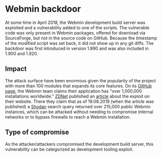 # Webmin backdoor

At some time in April 2018, the Webmin development build server was exploited
and a vulnerability added to one of the scripts. The vulnerable code was only
present in Webmin packages, offered for download via SourceForge, but not in the
source code on GitHub. Because the timestamp of the modified script was set
back, it did not show up in any git diffs. The backdoor was first introduced in
version 1.890 and was also included in 1.900 and 1.920.

## Impact

The attack surface have been enormous given the popularity of the project with
more than 100 modules that expands its core features. On its
[GitHub page](https://github.com/webmin/webmin), the Webmin team claims their
application has "over 1,000,000 installations worldwide."
[ZDNet](https://www.zdnet.com/) published an
[article](https://www.zdnet.com/article/backdoor-found-in-webmin-a-popular-web-based-utility-for-managing-unix-servers/)
about the exploit on their website. There they claim that as of 19.08.2019 (when
the article was published) a [Shodan](https://www.shodan.io/) search query
returned over 215,000 public Webmin instances, which can be attacked without
needing to compromise internal networks or to bypass firewalls to reach a Webmin
installation.

## Type of compromise

As the attacker/attackers compromised the development build server, this
vulnerability can be categorized as development tooling exploit.
